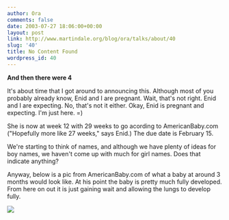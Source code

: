 ```yaml
---
author: Ora
comments: false
date: 2003-07-27 18:06:00+00:00
layout: post
link: http://www.martindale.org/blog/ora/talks/about/40
slug: '40'
title: No Content Found
wordpress_id: 40
---
```


**And then there were 4**
  
It's about time that I got around to announcing this. Although most of you probably already know, Enid and I are pregnant. Wait, that's not right. Enid and I are expecting. No, that's not it either. Okay, Enid is pregnant and expecting. I'm just here. =)
  

  
She is now at week 12 with 29 weeks to go acording to AmericanBaby.com ("Hopefully more like 27 weeks," says Enid.) The due date is February 15.
  

  
We're starting to think of names, and although we have plenty of ideas for boy names, we haven't come up with much for girl names. Does that indicate anything?
  

  
Anyway, below is a pic from AmericanBaby.com  of what a baby at around 3 months would look like. At his point the baby is pretty much fully developed. From here on out it is just gaining wait and allowing the lungs to develop fully.
  

  
![](http://images.meredith.com/ab/images/temps/pregCalendar/3_MONTH.jpg)
  

  

